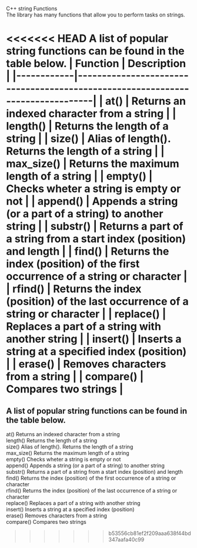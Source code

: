 C++ string Functions<br>
The <string> library has many functions that allow you to perform tasks on strings.

<<<<<<< HEAD
A list of popular string functions can be found in the table below.
| Function   | Description                                                                   |
|------------|-------------------------------------------------------------------------------|
| at()       | Returns an indexed character from a string                                    |
| length()   | Returns the length of a string                                                |
| size()     | Alias of length(). Returns the length of a string                             |
| max_size() | Returns the maximum length of a string                                        |
| empty()    | Checks wheter a string is empty or not                                        |
| append()   | Appends a string (or a part of a string) to another string                    |
| substr()   | Returns a part of a string from a start index (position) and length           |
| find()     | Returns the index (position) of the first occurrence of a string or character |
| rfind()    | Returns the index (position) of the last occurrence of a string or character  |
| replace()  | Replaces a part of a string with another string                               |
| insert()   | Inserts a string at a specified index (position)                              |
| erase()    | Removes characters from a string                                              |
| compare()  | Compares two strings                                                          |
=======
A list of popular string functions can be found in the table below.<br>
--------------------------------------------------------------------------------------------------------------------
at()		                           Returns an indexed character from a string <br>
length()	   	                    Returns the length of a string<br>
size()    	                         Alias of length(). Returns the length of a string <br>
max_size()   	                      Returns the maximum length of a string<br>
empty()	     	                      Checks wheter a string is empty or not<br>
append()	    	                   Appends a string (or a part of a string) to another string<br>
substr()    	                       Returns a part of a string from a start index (position) and length<br>
find()      	    	               Returns the index (position) of the first occurrence of a string or character<br>
rfind()	      	                     Returns the index (position) of the last occurrence of a string or character<br>
replace()	    	                   Replaces a part of a string with another string<br>
insert()	    	                   Inserts a string at a specified index (position)<br>
erase()	      	                     Removes characters from a string<br>
compare()	     	                  Compares two strings<br>
>>>>>>> b53556cb81ef2f209aaa638f44bd347aafa40c99

